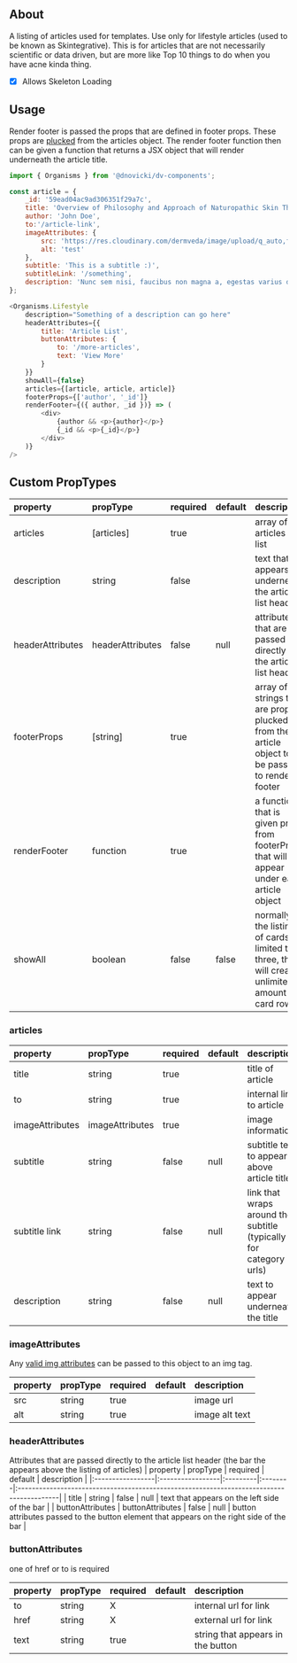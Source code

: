 ## About

A listing of articles used for templates. Use only for lifestyle articles (used to be known as Skintegrative). This is for articles
that are not necessarily scientific or data driven, but are more like Top 10 things to do when you have acne kinda thing.

- [x] Allows Skeleton Loading

## Usage
Render footer is passed the props that are defined in footer props. These props are [plucked](https://ramdajs.com/docs/#pluck) from
the articles object. The render footer function then can be given a function that returns a JSX object that will render underneath the
article title.


```javascript
import { Organisms } from '@dnovicki/dv-components';

const article = {
	_id: '59ead04ac9ad306351f29a7c',
	title: 'Overview of Philosophy and Approach of Naturopathic Skin Therapies',
	author: 'John Doe',
	to:'/article-link',
	imageAttributes: {
		src: 'https://res.cloudinary.com/dermveda/image/upload/q_auto,f_auto,dpr_auto,w_900,c_limit/v1502729866/posts/image/unexpected-ways-in-which-runing-can-affect-your-skin.jpg',
		alt: 'test'
	},
	subtitle: 'This is a subtitle :)',
	subtitleLink: '/something',
	description: 'Nunc sem nisi, faucibus non magna a, egestas varius dolor. Maecenas metus ex, feugiat ut pulvinar eu, convallis a lectus. Nunc laoreet accumsan tortor nec venenatis. Pellentesque eu mi leo.'
};

<Organisms.Lifestyle
	description="Something of a description can go here"
	headerAttributes={{
		title: 'Article List',
		buttonAttributes: {
			to: '/more-articles',
			text: 'View More'
		}
	}}
	showAll={false}
	articles={[article, article, article]}
	footerProps={['author', '_id']}
	renderFooter={({ author, _id })} => (
		<div>
			{author && <p>{author}</p>}
			{_id && <p>{_id}</p>}
		</div>
	)}
/>
```

## Custom PropTypes
| property         | propType         | required | default | description                                                                                       |
|:-----------------|:-----------------|:---------|:--------|:--------------------------------------------------------------------------------------------------|
| articles         | [articles]       | true     |         | array of articles to list                                                                         |
| description      | string           | false    |         | text that appears underneath the article list header                                              |
| headerAttributes | headerAttributes | false    | null    | attributes that are passed directly to the article list header                                    |
| footerProps      | [string]         | true     |         | array of strings that are props plucked from the article object to be passed to render footer     |
| renderFooter     | function         | true     |         | a function that is given props from footerProps that will appear under each article object        |
| showAll          | boolean          | false    | false   | normally the listing of cards is limited to three, this will create unlimited amount of card rows |

### articles
| property        | propType        | required | default | description                                                       |
|:----------------|:----------------|:---------|:--------|:------------------------------------------------------------------|
| title           | string          | true     |         | title of article                                                  |
| to              | string          | true     |         | internal link to article                                          |
| imageAttributes | imageAttributes | true     |         | image information                                                 |
| subtitle        | string          | false    | null    | subtitle text to appear above article title                       |
| subtitle link   | string          | false    | null    | link that wraps around the subtitle (typically for category urls) |
| description     | string          | false    | null    | text to appear underneath the title                               |

### imageAttributes
Any [valid img attributes](https://developer.mozilla.org/en-US/docs/Web/HTML/Element/img) can be passed to this object to an img tag.

| property | propType | required | default | description    |
|:---------|:---------|:---------|:--------|:---------------|
| src      | string   | true     |         | image url      |
| alt      | string   | true     |         | image alt text |

### headerAttributes
Attributes that are passed directly to the article list header (the bar the appears above the listing of articles)
| property         | propType         | required | default | description                                                                              |
|:-----------------|:-----------------|:---------|:--------|:-----------------------------------------------------------------------------------------|
| title            | string           | false    | null    | text that appears on the left side of the bar                                            |
| buttonAttributes | buttonAttributes | false    | null    | button attributes passed to the button element that appears on the right side of the bar |

### buttonAttributes
one of href or to is required

| property | propType | required | default | description                       |
|:---------|:---------|:---------|:--------|:----------------------------------|
| to       | string   | X        |         | internal url for link             |
| href     | string   | X        |         | external url for link             |
| text     | string   | true     |         | string that appears in the button |
